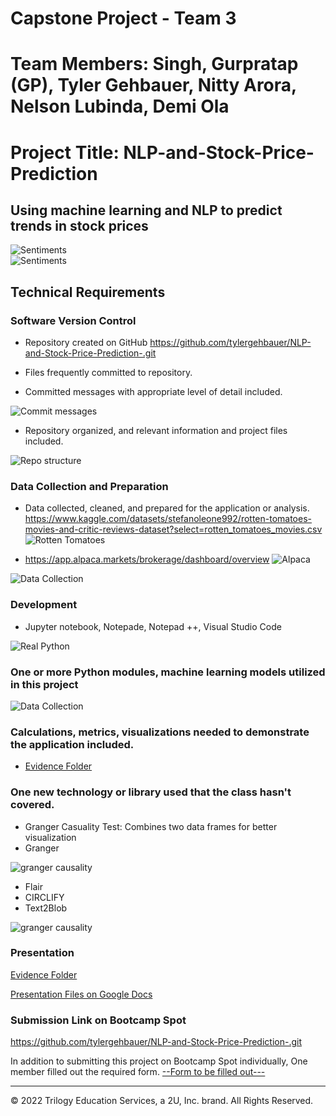 # Capstone Project - Team 3
# Team Members: Singh, Gurpratap (GP), Tyler Gehbauer, Nitty Arora, Nelson Lubinda, Demi Ola

# Project Title: NLP-and-Stock-Price-Prediction

## Using machine learning and NLP to predict trends in stock prices
![Sentiments](imgs/img0.jpg)\
![Sentiments](imgs/img6-nlp.jpg)

## Technical Requirements

### Software Version Control 

* Repository created on GitHub
https://github.com/tylergehbauer/NLP-and-Stock-Price-Prediction-.git

* Files frequently committed to repository.
* Committed messages with appropriate level of detail included. 

![Commit messages](imgs/img1.jpg)

* Repository organized, and relevant information and project files included. 

![Repo structure](imgs/img2.jpg)

### Data Collection and Preparation 

* Data collected, cleaned, and prepared for the application or analysis.
 https://www.kaggle.com/datasets/stefanoleone992/rotten-tomatoes-movies-and-critic-reviews-dataset?select=rotten_tomatoes_movies.csv
![Rotten Tomatoes](imgs/img6.jpg) 

 * https://app.alpaca.markets/brokerage/dashboard/overview
![Alpaca](imgs/img5.jpg)

![Data Collection](imgs/img2.jpg)

### Development  

* Jupyter notebook, Notepade, Notepad ++, Visual Studio Code

![Real Python](imgs/img7-real.jpg)

### One or more Python modules, machine learning models utilized in this project

![Data Collection](imgs/img4.jpg)

### Calculations, metrics, visualizations needed to demonstrate the application included. 
* [Evidence Folder](Evidence_Folder/readme.md)

### One new technology or library used that the class hasn't covered. 
* Granger Casuality Test: Combines two data frames for better visualization
* Granger

![granger causality](imgs/img9-nlp.jpg)
* Flair
* CIRCLIFY
* Text2Blob

![granger causality](imgs/img8-gran.jpg)

### Presentation 

[Evidence Folder](Evidence_Folder/presentation.ppt)

[Presentation Files on Google Docs](https://drive.google.com/drive/folders/13l0l8TofbhjEogZGwBqDJohKHhWnSzf5?usp=sharing)

### Submission Link on Bootcamp Spot

https://github.com/tylergehbauer/NLP-and-Stock-Price-Prediction-.git

In addition to submitting this project on Bootcamp Spot individually, One member filled out the required form. [--Form to be filled out---](https://forms.gle/CBk5tyy4sSsGN8k38) 

- - -

© 2022 Trilogy Education Services, a 2U, Inc. brand. All Rights Reserved.
